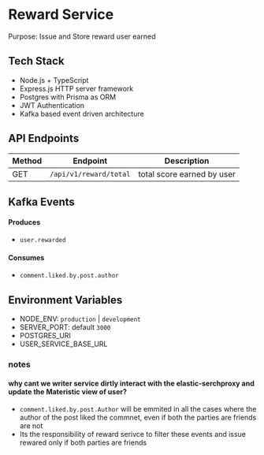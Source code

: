 # Reward Service

Purpose: Issue and Store reward user earned

## Tech Stack

-  Node.js + TypeScript
-  Express.js HTTP server framework
-  Postgres with Prisma as ORM
-  JWT Authentication
-  Kafka based event driven architecture

## API Endpoints

| Method | Endpoint               | Description                |
| ------ | ---------------------- | -------------------------- |
| GET    | `/api/v1/reward/total` | total score earned by user |

## Kafka Events

#### Produces

-  `user.rewarded`

#### Consumes

-  `comment.liked.by.post.author`

## Environment Variables

-  NODE_ENV: `production` | `development`
-  SERVER_PORT: default `3000`
-  POSTGRES_URI
-  USER_SERVICE_BASE_URL

### notes

#### why cant we writer service dirtly interact with the elastic-serchproxy and update the Materistic view of user?

-  `comment.liked.by.post.Author` will be emmited in all the cases where the author of the post liked the commnet, even if both the parties are friends are not
-  Its the responsibility of reward serivce to filter these events and issue rewared only if both parties are friends
